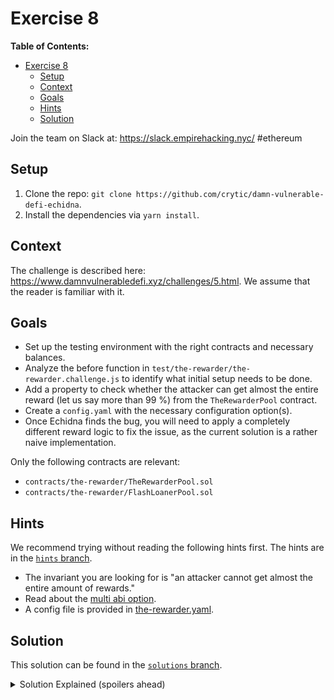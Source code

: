 # Exercise 8

**Table of Contents:**

- [Exercise 8](#exercise-8)
  - [Setup](#setup)
  - [Context](#context)
  - [Goals](#goals)
  - [Hints](#hints)
  - [Solution](#solution)

Join the team on Slack at: https://slack.empirehacking.nyc/ #ethereum

## Setup

1. Clone the repo: `git clone https://github.com/crytic/damn-vulnerable-defi-echidna`.
2. Install the dependencies via `yarn install`.

## Context

The challenge is described here: https://www.damnvulnerabledefi.xyz/challenges/5.html. We assume that the reader is familiar with it.

## Goals

- Set up the testing environment with the right contracts and necessary balances.
- Analyze the before function in `test/the-rewarder/the-rewarder.challenge.js` to identify what initial setup needs to be done.
- Add a property to check whether the attacker can get almost the entire reward (let us say more than 99 %) from the `TheRewarderPool` contract.
- Create a `config.yaml` with the necessary configuration option(s).
- Once Echidna finds the bug, you will need to apply a completely different reward logic to fix the issue, as the current solution is a rather naive implementation.

Only the following contracts are relevant:

- `contracts/the-rewarder/TheRewarderPool.sol`
- `contracts/the-rewarder/FlashLoanerPool.sol`

## Hints

We recommend trying without reading the following hints first. The hints are in the [`hints` branch](https://github.com/crytic/damn-vulnerable-defi-echidna/tree/hints).

- The invariant you are looking for is "an attacker cannot get almost the entire amount of rewards."
- Read about the [multi abi option](../basic/common-testing-approaches.md#external-testing).
- A config file is provided in [the-rewarder.yaml](https://github.com/crytic/damn-vulnerable-defi-echidna/blob/solutions/the-rewarder.yaml).

## Solution

This solution can be found in the [`solutions` branch](https://github.com/crytic/damn-vulnerable-defi-echidna/blob/solutions/contracts/the-rewarder/EchidnaRewarder.sol).

[ctf]: https://www.damnvulnerabledefi.xyz/

<details>
<summary>Solution Explained (spoilers ahead)</summary>

The goal of the rewarder challenge is to realize that an arbitrary user can request a flash loan from the `FlashLoanerPool` and borrow the entire amount of Damn Valuable Tokens (DVT) available. Next, this amount of DVT can be deposited into `TheRewarderPool`. By doing this, the user affects the total proportion of tokens deposited in `TheRewarderPool` (and thus gets most of the percentage of deposited assets in that particular time on their side). Furthermore, if the user schedules this at the right time (once `REWARDS_ROUND_MIN_DURATION` is reached), a snapshot of users' deposits is taken. The user then immediately repays the loan (i.e., in the same transaction) and receives almost the entire reward in return.
In fact, this can be done even if the arbitrary user has no DVT.

Echidna reveals this vulnerability by finding the right order of two functions: simply calling (1) `TheRewarderPool.deposit()` (with prior approval) and (2) `TheRewarderPool.withdraw()` with the max amount of DVT borrowed through the flash loan in both mentioned functions.

See the example output below from Echidna:

```bash
echidna . --contract EchidnaRewarder --config ./the-rewarder.yaml
...

testRewards(): failed!💥
  Call sequence:
    *wait* Time delay: 441523 seconds Block delay: 9454
    setEnableDeposit(true) from: 0x0000000000000000000000000000000000030000
    setEnableWithdrawal(true) from: 0x0000000000000000000000000000000000030000
    flashLoan(39652220640884191256808) from: 0x0000000000000000000000000000000000030000
    testRewards() from: 0x0000000000000000000000000000000000030000

...
```

</details>
